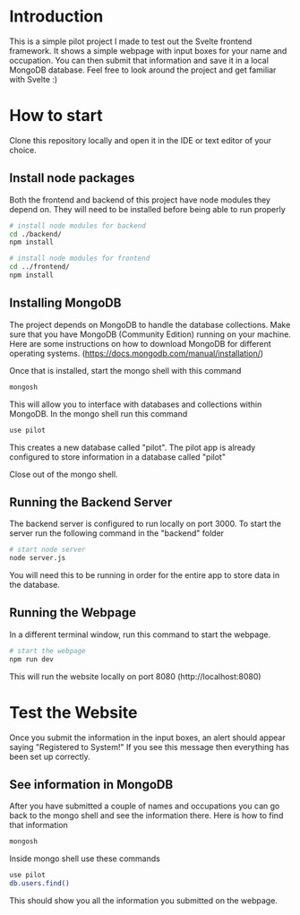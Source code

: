 # Introduction

This is a simple pilot project I made to test out the Svelte frontend framework. It shows a simple webpage with input boxes for your name and occupation. You can then submit that information and save it in a local MongoDB database. Feel free to look around the project and get familiar with Svelte :)

# How to start

Clone this repository locally and open it in the IDE or text editor of your choice.

## Install node packages

Both the frontend and backend of this project have node modules they depend on. They will need to be installed before being able to run properly

```bash
# install node modules for backend
cd ./backend/
npm install

# install node modules for frontend
cd ../frontend/
npm install
```

## Installing MongoDB

The project depends on MongoDB to handle the database collections. Make sure that you have MongoDB (Community Edition) running on your machine. Here are some instructions on how to download MongoDB for different operating systems. (https://docs.mongodb.com/manual/installation/)

Once that is installed, start the mongo shell with this command

```bash
mongosh
```

This will allow you to interface with databases and collections within MongoDB. In the mongo shell run this command

```bash
use pilot
```

This creates a new database called "pilot". The pilot app is already configured to store information in a database called "pilot"

Close out of the mongo shell.

## Running the Backend Server

The backend server is configured to run locally on port 3000. To start the server run the following command in the "backend" folder

```bash
# start node server
node server.js
```

You will need this to be running in order for the entire app to store data in the database.

## Running the Webpage

In a different terminal window, run this command to start the webpage.

```bash
# start the webpage
npm run dev
```

This will run the website locally on port 8080 (http://localhost:8080)

# Test the Website

Once you submit the information in the input boxes, an alert should appear saying "Registered to System!" If you see this message then everything has been set up correctly. 

## See information in MongoDB

After you have submitted a couple of names and occupations you can go back to the mongo shell and see the information there. Here is how to find that information

```bash
mongosh
```

Inside mongo shell use these commands

```bash
use pilot
db.users.find()
```

This should show you all the information you submitted on the webpage.